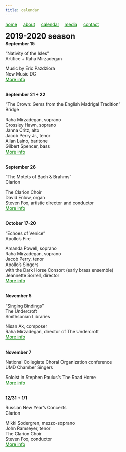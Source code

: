 ```yaml
---
title: calendar
---
```

<style>
a { color: green; } 
</style>
[home](/)&nbsp;&nbsp;&nbsp;&nbsp; [about](/about.html)&nbsp;&nbsp;&nbsp;&nbsp; [calendar](/calendar.html)&nbsp;&nbsp;&nbsp; [media](/media.html)&nbsp;&nbsp;&nbsp;&nbsp; [contact](/contact.html)

<font size="+2">
<b>2019-2020 season</b>
</font>
<br>
<b>September 15</b>

“Nativity of the Isles”<br>
Artifice + Raha Mirzadegan<br>

Music by Eric Pazdziora<br>
New Music DC<br><style>
a { color: green; } 
</style>
<a href="https://www.districtnewmusiccoalition.com/new-music-dc-19">More info</a>

<br>
<b>September 21 + 22</b>

“The Crown: Gems from the English Madrigal Tradition”<br>
Bridge<br>

Raha Mirzadegan, soprano<br>
Crossley Hawn, soprano<br>
Janna Critz, alto<br>
Jacob Perry Jr., tenor<br>
Allan Laino, baritone<br>
Gilbert Spencer, bass<br><style>
a { color: green; } 
</style>
<a href="https://bridgevoices.org/concerts/the_crown.html">More info</a>

<br>
<b>September 26</b>

“The Motets of Bach & Brahms”<br>
Clarion<br>

The Clarion Choir<br>
David Enlow, organ<br>
Steven Fox, artistic director and conductor<br><style>
a { color: green; } 
</style>
<a href="http://www.clarionsociety.org/events/2019-20-season/motets.html">More info</a>

<br>
<b>October 17-20</b>

“Echoes of Venice”<br>
Apollo’s Fire<br>

Amanda Powell, soprano<br>
Raha Mirzadegan, soprano<br>
Jacob Perry, tenor<br>
Apollo’s Singers<br>
with the Dark Horse Consort (early brass ensemble)<br>
Jeannette Sorrell, director<br><style>
a { color: green; } 
</style>
<a href="https://apollosfire.org/event/echoes-of-venice/">More info</a>

<br>
<b>November 5</b>

“Singing Bindings”<br>
The Undercroft<br>
Smithsonian Libraries<br>

Nisan Ak, composer<br>
Raha Mirzadegan, director of The Undercroft<br><style>
a { color: green; } 
</style>
<a href="https://library.si.edu/event/singing-bindings">More info</a>

<br>
<b>November 7</b>

National Collegiate Choral Organization conference<br>
UMD Chamber Singers<br>

Soloist in Stephen Paulus’s The Road Home<br><style>
a { color: green; } 
</style>
<a href=”https://www.ncco-usa.org/conferences/”>More info</a>

<br>
<b>12/31 + 1/1</b>

Russian New Year’s Concerts<br>
Clarion<br>

Mikki Sodergren, mezzo-soprano<br>
John Ramseyer, tenor<br>
The Clarion Choir<br>
Steven Fox, conductor<br><style>
a { color: green; } 
</style>
<a href="http://www.clarionsociety.org/events/2019-20-season/vespers.html">More info</a>


